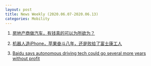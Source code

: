 ```yaml
---
layout: post
title: News Weekly (2020.06.07-2020.06.13) 
categories: Mobility
---
```


1. [房地产商做汽车，有钱真的可以为所欲为？](https://36kr.com/p/740934019163016)

2. [机器人造iPhone，苹果奋斗八年，还是败给了富士康工人](https://www.jiqizhixin.com/articles/2020-06-06-6)

3. [Baidu says autonomous driving tech could go several more years without profit](https://www.abacusnews.com/tech/baidu-says-autonomous-driving-tech-could-go-several-more-years-without-profit/article/3087715)